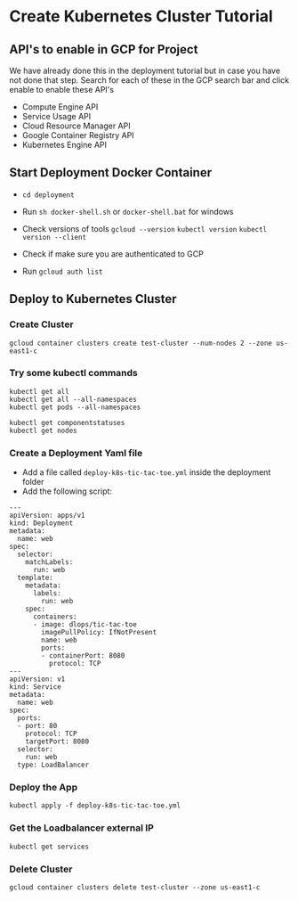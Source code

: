 # Create Kubernetes Cluster Tutorial

## API's to enable in GCP for Project
We have already done this in the deployment tutorial but in case you have not done that step. Search for each of these in the GCP search bar and click enable to enable these API's
* Compute Engine API
* Service Usage API
* Cloud Resource Manager API
* Google Container Registry API
* Kubernetes Engine API

## Start Deployment Docker Container
-  `cd deployment`
- Run `sh docker-shell.sh` or `docker-shell.bat` for windows
- Check versions of tools
`gcloud --version`
`kubectl version`
`kubectl version --client`

- Check if make sure you are authenticated to GCP
- Run `gcloud auth list`

## Deploy to Kubernetes Cluster

### Create Cluster
```
gcloud container clusters create test-cluster --num-nodes 2 --zone us-east1-c
```

### Try some kubectl commands
```
kubectl get all
kubectl get all --all-namespaces
kubectl get pods --all-namespaces
```

```
kubectl get componentstatuses
kubectl get nodes
```

### Create a Deployment Yaml file
* Add a file called `deploy-k8s-tic-tac-toe.yml` inside the deployment folder
* Add the following script:
```
---
apiVersion: apps/v1
kind: Deployment
metadata:
  name: web
spec:
  selector:
    matchLabels:
      run: web
  template:
    metadata:
      labels:
        run: web
    spec:
      containers:
      - image: dlops/tic-tac-toe
        imagePullPolicy: IfNotPresent
        name: web
        ports:
        - containerPort: 8080
          protocol: TCP
---
apiVersion: v1
kind: Service
metadata:
  name: web
spec:
  ports:
  - port: 80
    protocol: TCP
    targetPort: 8080
  selector:
    run: web
  type: LoadBalancer
```

### Deploy the App
```
kubectl apply -f deploy-k8s-tic-tac-toe.yml
```

### Get the Loadbalancer external IP
```
kubectl get services
```


### Delete Cluster
```
gcloud container clusters delete test-cluster --zone us-east1-c
```